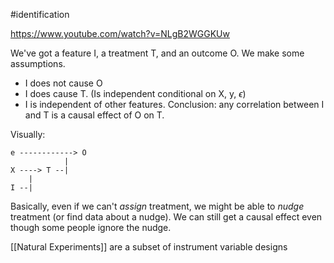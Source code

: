 #identification 

https://www.youtube.com/watch?v=NLgB2WGGKUw

We've got a feature I, a treatment T, and an outcome O. We make some assumptions.
- I does not cause O
- I does cause T. (Is independent conditional on X, y, $\epsilon$)
- I is independent of other features.
Conclusion: any correlation between I and T is a causal effect of O on T.

Visually:

```foo
e ------------> O
		    |
X ----> T --|
	|
I --|
```

Basically, even if we can't *assign* treatment, we might be able to *nudge* treatment (or find data about a nudge). We can still get a causal effect even though some people ignore the nudge.

[[Natural Experiments]] are a subset of instrument variable designs